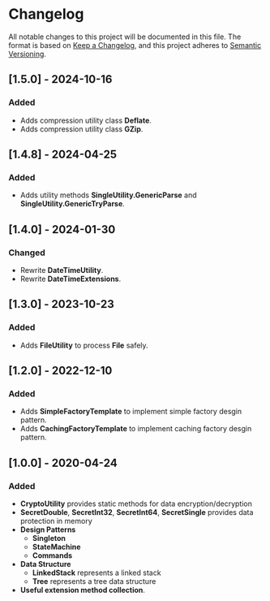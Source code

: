 # Changelog

All notable changes to this project will be documented in this file.
The format is based on [Keep a Changelog](https://keepachangelog.com/en/1.0.0/),
and this project adheres to [Semantic Versioning](https://semver.org/spec/v2.0.0.html).



## [1.5.0] - 2024-10-16

### Added

- Adds compression utility class **Deflate**.
- Adds compression utility class **GZip**.



## [1.4.8] - 2024-04-25

### Added

- Adds utility methods **SingleUtility.GenericParse** and **SingleUtility.GenericTryParse**.



## [1.4.0] - 2024-01-30

### Changed

- Rewrite **DateTimeUtility**.
- Rewrite **DateTimeExtensions**.



## [1.3.0] - 2023-10-23

### Added

- Adds **FileUtility** to process **File** safely.



## [1.2.0] - 2022-12-10

### Added

- Adds **SimpleFactoryTemplate** to implement simple factory desgin pattern.
- Adds **CachingFactoryTemplate** to implement caching factory desgin pattern.



## [1.0.0] - 2020-04-24

### Added

- **CryptoUtility** provides static methods for data encryption/decryption
- **SecretDouble**, **SecretInt32**, **SecretInt64**, **SecretSingle** provides data protection in memory
- **Design Patterns**
  - **Singleton**
  - **StateMachine**
  - **Commands**
- **Data Structure**
  - **LinkedStack** represents a linked stack
  - **Tree** represents a tree data structure
- **Useful extension method collection**.

